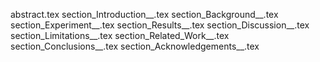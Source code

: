 abstract.tex
section_Introduction__.tex
section_Background__.tex
section_Experiment__.tex
section_Results__.tex
section_Discussion__.tex
section_Limitations__.tex
section_Related_Work__.tex
section_Conclusions__.tex
section_Acknowledgements__.tex